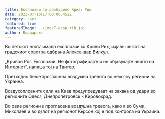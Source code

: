 ```yaml
---
title: Експлозии го разбудиле Криви Рих
date: 2023-07-15T17:00:06.452Z
category: свет
featured: true
featuredImage: ../img/7-eksp-rih.jpg
author: Вардарски
---
```

Во петокот ноќта имало експлозии во Криви Рих, изјави шефот на градскиот совет за одбрана Александар Вилкул.

„Кривои Рог. Експлозии. Не фотографирајте и не објавувајте ништо на Интернет“, напиша тој на Твитер.

Претходно беше прогласена воздушна тревога во неколку региони на Украина.

Воздухопловните сили на Киев предупредуваат на закана од удари во регионите Одеса, Днепропетровск и Кировохрад.

Во овие региони е прогласена воздушна тревога, како и во Суми, Миколаев и во делот на регионот Керсон кој е под контрола на Украина.